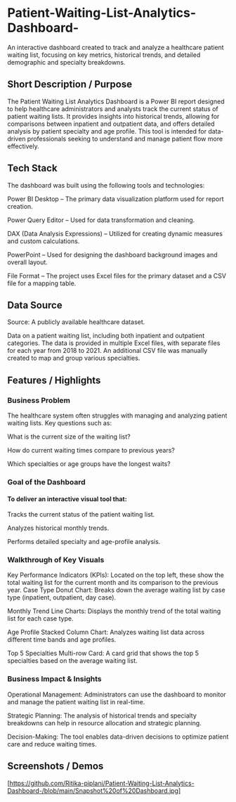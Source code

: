 # Patient-Waiting-List-Analytics-Dashboard-
An interactive dashboard created to track and analyze a healthcare patient waiting list, focusing on key metrics, historical trends, and detailed demographic and specialty breakdowns.
## Short Description / Purpose
The Patient Waiting List Analytics Dashboard is a Power BI report designed to help healthcare administrators and analysts track the current status of patient waiting lists. It provides insights into historical trends, allowing for comparisons between inpatient and outpatient data, and offers detailed analysis by patient specialty and age profile. This tool is intended for data-driven professionals seeking to understand and manage patient flow more effectively.
## Tech Stack
The dashboard was built using the following tools and technologies:

Power BI Desktop – The primary data visualization platform used for report creation.

Power Query Editor – Used for data transformation and cleaning.

DAX (Data Analysis Expressions) – Utilized for creating dynamic measures and custom calculations.

PowerPoint – Used for designing the dashboard background images and overall layout.

File Format – The project uses Excel files for the primary dataset and a CSV file for a mapping table.

## Data Source
Source: A publicly available healthcare dataset.

Data on a patient waiting list, including both inpatient and outpatient categories. The data is provided in multiple Excel files, with separate files for each year from 2018 to 2021. An additional CSV file was manually created to map and group various specialties.

## Features / Highlights
### Business Problem
The healthcare system often struggles with managing and analyzing patient waiting lists. Key questions such as:

What is the current size of the waiting list?

How do current waiting times compare to previous years?

Which specialties or age groups have the longest waits?

### Goal of the Dashboard
#### To deliver an interactive visual tool that:

Tracks the current status of the patient waiting list.

Analyzes historical monthly trends.

Performs detailed specialty and age-profile analysis.

### Walkthrough of Key Visuals

Key Performance Indicators (KPIs): Located on the top left, these show the total waiting list for the current month and its comparison to the previous year.
Case Type Donut Chart: Breaks down the average waiting list by case type (inpatient, outpatient, day case).

Monthly Trend Line Charts: Displays the monthly trend of the total waiting list for each case type.

Age Profile Stacked Column Chart: Analyzes waiting list data across different time bands and age profiles.

Top 5 Specialties Multi-row Card: A card grid that shows the top 5 specialties based on the average waiting list.

### Business Impact & Insights

Operational Management: Administrators can use the dashboard to monitor and manage the patient waiting list in real-time.

Strategic Planning: The analysis of historical trends and specialty breakdowns can help in resource allocation and strategic planning.

Decision-Making: The tool enables data-driven decisions to optimize patient care and reduce waiting times.

## Screenshots / Demos
[https://github.com/Ritika-piplani/Patient-Waiting-List-Analytics-Dashboard-/blob/main/Snapshot%20of%20Dashboard.jpg]



